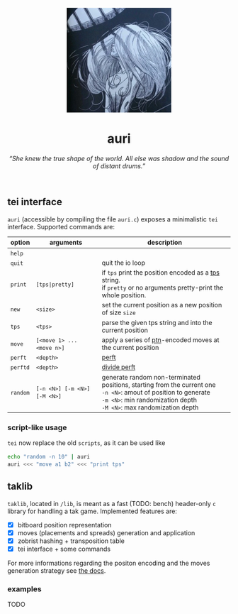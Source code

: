<p align="center">
  <img src="docs/resources/auri.webp" alt="auri" height="236"/>
</p>

<h1 align="center">auri</h1>
<p align="center"><i>“She knew the true shape of the world. All else was shadow and the sound of distant drums.”</i></p>

<br>

## tei interface

`auri` (accessible by compiling the file `auri.c`) exposes a minimalistic `tei` interface. Supported commands are:

| option   | arguments                    | description                                                                                                                                                                                  |
| -------- | ---------------------------- | -------------------------------------------------------------------------------------------------------------------------------------------------------------------------------------------- |
| `help`   |                              |                                                                                                                                                                                              |
| `quit`   |                              | quit the io loop                                                                                                                                                                             |
| `print`  | `[tps\|pretty]`              | if `tps` print the position encoded as a [tps]() string.<br>if `pretty`  or no arguments pretty-print the whole position.                                                                    |
| `new`    | `<size>`                     | set the current position as a new position of size `size`                                                                                                                                    |
| `tps`    | `<tps>`                      | parse the given tps string and into the current position                                                                                                                                     |
| `move`   | `[<move 1> ... <move n>]`    | apply a series of [ptn]()-encoded moves at the current position                                                                                                                              |
| `perft`  | `<depth>`                    | [perft](https://www.chessprogramming.org/Perft)                                                                                                                                              |
| `perftd` | `<depth>`                    | [divide perft](https://www.chessprogramming.org/Perft#Divide)                                                                                                                                |
| `random` | `[-n <N>] [-m <N>] [-M <N>]` | generate random non-terminated positions, starting from the current one<br>`-n <N>`: amout of position to generate<br>`-m <N>`: min randomization depth<br>`-M <N>`: max randomization depth |

### script-like usage

`tei` now replace the old `scripts`, as it can be used like
```bash
echo "random -n 10" | auri
auri <<< "move a1 b2" <<< "print tps"
```

## taklib

`taklib`, located in `/lib`, is meant as a fast (TODO: bench) header-only `c` library for handling a tak game. Implemented features are:
- [x] bitboard position representation
- [x] moves (placements and spreads) generation and application
- [x] zobrist hashing + transposition table
- [x] tei interface + some commands

For more informations regarding the positon encoding and the moves generation strategy see [the docs](/docs/encoding.md).

### examples

TODO